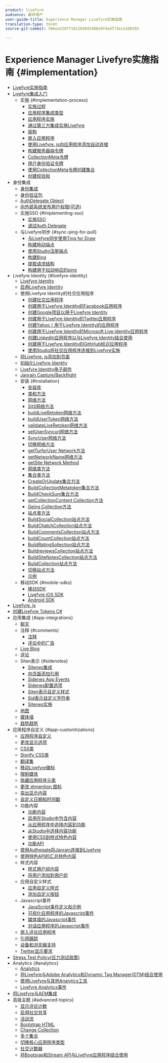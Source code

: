 ```yaml
---
product: livefyre
audience: 最终用户
user-guide-title: Experience Manager Livefyre实施指南
translation-type: tm+mt
source-git-commit: 566ea2587f101202045488e9f4edf73ece100293

---
```



# Experience Manager Livefyre实施指南 {#implementation}

+ [Livefyre实施指南](home.md)
+ [Livefyre集成入门](c-getting-started/c-getting-started.md)
   + 实施 {#implementation-process}
      + [实施过程](c-getting-started/c-implementation-process/c-implementation-process.md)
      + [应用程序集成类型](c-getting-started/c-implementation-process/c-app-integration-types.md)
      + [应用程序实施](c-getting-started/designer-app-implementation.md)
      + [通过第三方集成实施Livefyre](c-app-integrations/implement-livefyre-3rd-party.md)
      + [架构](c-getting-started/c-implementation-process/c-architecture.md)
      + [嵌入应用程序](c-getting-started/c-implementation-process/c-using-livefyre.js-to-create-customize-and-use-apps-on-your-site.md)
      + [使用Livefyre. js向应用程序添加自动连接](c-getting-started/c-implementation-process/c-add-authetication-to-an-app-using-livefyre.js.md)
      + [构建服务器端令牌](c-getting-started/c-implementation-process/c-build-server-side-tokens.md)
      + [CollectionMeta令牌](c-getting-started/c-implementation-process/c-collectionmeta-tokent.md)
      + [用户身份验证令牌](c-getting-started/c-implementation-process/c-user-auth-token.md)
      + [使用CollectionMeta令牌创建集合](t-create-a-collectionmeta-token.md)
      + [创建校验和](c-creating-a-checksum.md)
+ 身份集成
   + [身份集成](t-about-identity-integration/t-about-identity-integration.md)
   + [身份验证包](t-about-identity-integration/c-authorization-package.md)
   + [AuthDelegate Object](t-about-identity-integration/c-building-an-auth-delegate.md)
   + [向外部系统发布用户权限(可选)](t-about-identity-integration/c-posting-user-permissions-to-external-systems.md)
   + 实施SSO {#implementing-sso}
      + [实施SSO](t-about-identity-integration/c-implementing-sso/c-implementing-sso.md)
      + [调试Auth Delegate](t-about-identity-integration/c-implementing-sso/c-debugging-auth.md)
   + 与Livefyre同步 {#sync-ping-for-pull}
      + [与Livefyre同步使用Ting for Draw](t-about-identity-integration/t-sync-with-livefyre-using-ping-for-pull/t-sync-with-livefyre-using-ping-for-pull.md)
      + [构建拖动端点](t-about-identity-integration/t-sync-with-livefyre-using-ping-for-pull/t-build-the-pull-endpoint.md)
      + [使用Studio注册端点](t-about-identity-integration/t-sync-with-livefyre-using-ping-for-pull/c-register-the-endpoint-with-studio.md)
      + [构建Bing](t-about-identity-integration/t-sync-with-livefyre-using-ping-for-pull/t-build-the-ping.md)
      + [提取请求结构](t-about-identity-integration/t-sync-with-livefyre-using-ping-for-pull/t-pull-request-structure.md)
      + [构建用于拉动响应的ping](t-about-identity-integration/t-sync-with-livefyre-using-ping-for-pull/c-build-the-ping-for-pull-response.md)
+ Livefyre Identity {#livefyre-identity}
   + [Livefyre Identity](c-livefyre-identity-comp/c-livefyre-identity-comp.md)
   + [启用Livefyre Identity](c-livefyre-identity-comp/t-enable-livefyre-identity.md)
   + 使用Livefyre Identity的社交应用程序
      + [创建社交应用程序](c-livefyre-identity-comp/t-create-your-social-apps.md)
      + [创建用于Livefyre Identity的Facebook应用程序](c-livefyre-identity-comp/t-create-a-facebook-app-for-use-with-livefyre-identity.md)
      + [创建Google项目以用于Livefyre Identity](c-livefyre-identity-comp/t-create-a-google-project-for-use-with-livefyre-identity.md)
      + [创建用于Livefyre Identity的Twitter应用程序](c-livefyre-identity-comp/t-create-a-twitter-app-for-use-with-livefyre-identity.md)
      + [创建Yahoo！用于Livefyre Identity的应用程序](c-livefyre-identity-comp/t-create-a-yahoo-app-for-use-with-livefyre-identity.md)
      + [创建用于Livefyre Identity的Microsoft Live Identity应用程序](c-livefyre-identity-comp/t-create-a-microsoft-live-id-app-for-use-with-livefyre-identity.md)
      + [创建LinkedIn应用程序以与Livefyre Identity结合使用](c-livefyre-identity-comp/t-create-a-linkedin-app-for-use-with-livefyre-identity.md)
      + [创建用于Livefyre Identity的GithHub标识应用程序](c-livefyre-identity-comp/c-create-a-github-identity.md)
      + [使用Studio将社交应用程序连接到Livefyre实施](c-livefyre-identity-comp/t-using-studio-to-connect-your-social-apps-to-your-livefyre-implementation.md)
   + [将Livefyre. js添加到页面](c-livefyre-identity-comp/t-add-livefyre.js-to-the-page.md)
   + [初始化Livefyre Identity](c-livefyre-identity-comp/t-initialize-livefyre-identity.md)
   + [Livefyre Identity电子邮件](c-livefyre-identity-comp/c-emails-for-livefyre-identity.md)
   + [Janrain Capture/Backflight](c-livefyre-identity-comp/c-janrain-capture-backplane-comp.md)
   + 安装 {#installation}
      + [安装库](c-installing-libraries/c-installing-libraries.md)
      + [类和方法](c-installing-libraries/c-methods-livefyre.md)
      + [网络方法](c-installing-libraries/c-network-methods.md)
      + [SitS网络方法](c-installing-libraries/r-setssl-method.md)
      + [buildLiveRetoken网络方法](c-installing-libraries/r-buildlivefyretoken-method.md)
      + [buildUserToken网络方法](c-installing-libraries/r-builduserauthtoken-method.md)
      + [validateLiveRetoken网络方法](c-installing-libraries/c-validatelivefyretoken-network-method.md)
      + [setUserSyncurl网络方法](c-installing-libraries/r-setusersyncurl-method.md)
      + [SyncUser网络方法](c-installing-libraries/r-syncuser-method.md)
      + [切换网络方法](c-installing-libraries/r-geturn-method.md)
      + [getTurforUser Network方法](c-installing-libraries/r-geturnforuser-method.md)
      + [getNetworkName网络方法](c-installing-libraries/r-getnetworkname-method.md)
      + [getSite Network Method](c-installing-libraries/r-getsite-method.md)
      + [网络类方法](c-installing-libraries/c-network-class-methods.md)
      + [集合类方法](c-installing-libraries/c-collection-methods.md)
      + [CreateOrUpdate集合方法](c-installing-libraries/r-createorupdate-collection-method.md)
      + [BuildCollectionMetatoken集合方法](c-installing-libraries/r-buildcollectionmetatoken-collection-method.md)
      + [BuildCheckSum集合方法](c-installing-libraries/r-buildchecksum-collection-method.md)
      + [getCollectionContent Collection方法](c-installing-libraries/t-getcollectioncontent-collection-method.md)
      + [Geing Collection方法](c-installing-libraries/r-geturn-collection-method.md)
      + [站点类方法](c-installing-libraries/c-site-methods.md)
      + [BuildSocialCollection站点方法](c-installing-libraries/r-buildblogcollection-site-method.md)
      + [BuildChatchCollection站点方法](c-installing-libraries/r-buildchatcollection-site-method.md)
      + [BuildCommentsCollection站点方法](c-installing-libraries/r-buildcommentscollection-site-method.md)
      + [buildCountCollection站点方法](c-installing-libraries/r-buildcountingcollection-site-method.md)
      + [BuildRatingSollection站点方法](c-installing-libraries/r-buildratingscollection-site-method.md)
      + [BuildreviewsCollection站点方法](c-installing-libraries/r-buildreviewscollection-site-method.md)
      + [BuildSiteNotesCollection站点方法](c-installing-libraries/r-buildsitenotescollection-site-method.md)
      + [BuildCollection站点方法](c-installing-libraries/r-buildcollection-site-method.md)
      + [切换站点方法](c-installing-libraries/r-geturn-site-method.md)
      + [示例](c-installing-libraries/c-libraries-examples.md)
   + 移动SDK {#mobile-sdks}
      + [移动SDK](c-mobile-sdks/c-mobile-sdks.md)
      + [Livefyre iOS SDK](c-mobile-sdks/c-livefyre-ios-sdk.md)
      + [Android SDK](c-mobile-sdks/c-android-sdk.md)
+ [Livefyre. js](c-livefyre.js.md)
+ [创建Livefyre Tokens C#](c-creating-livefyre-tokens-c-.md)
+ 应用集成 {#app-integrations}
   + [聊天](c-app-integrations/c-app-integratios-chat.md)
   + 注释 {#comments}
      + [注释](c-app-integrations/c-comments-integration/c-comments-integration.md)
      + [评论中的广告](c-app-integrations/c-comments-integration/c-ads-in-comments-integration.md)
   + [Live Blog](c-app-integrations/c-live-blog-integration.md)
   + [评论](c-app-integrations/c-reviews-integration.md)
   + Siten表示 {#sidenotes}
      + [Sitenes集成](c-app-integrations/c-sidenotes-integration/r-sidenotes-integration.md)
      + [向页面添加引用](c-app-integrations/c-sidenotes-integration/r-adding-sidenotes-to-a-page.md)
      + [Sidenes App Events](c-app-integrations/c-sidenotes-integration/r-app-events.md)
      + [Sidenes配置选项](c-app-integrations/c-sidenotes-integration/r-configuration-options.md)
      + [Siten表示自定义样式](c-app-integrations/c-sidenotes-integration/r-custom-styles.md)
      + [Sid表示自定义字符串](c-app-integrations/c-sidenotes-integration/r-custom-strings.md)
      + [Sitenes实施](c-app-integrations/c-sidenotes-integration/r-sidenotes-implementation.md)
   + [地图](c-app-integrations/c-map-integration.md)
   + [媒体墙](c-app-integrations/c-media-wall-integration.md)
   + [趋势趋势](c-app-integrations/c-trending-integration.md)
+ 应用程序自定义 {#app-customtizations}
   + [应用程序自定义](c-app-customizations/c-app-customizations.md)
   + [更改显示选项](c-app-customizations/c-change-display-options.md)
   + [CSS类](c-app-customizations/c-css-classes.md)
   + [Storify CSS类](c-app-customizations/c-storify-css-classes.md)
   + [翻译集](c-app-customizations/c-translation-sets.md)
   + [移动Livefyre徽标](c-app-customizations/c-move-the-livefyre-logo.md)
   + [限制媒体](c-app-customizations/c-restrict-media.md)
   + [隐藏应用程序元素](c-app-customizations/c-hide-app-elements.md)
   + [更改 @mention 图标](c-app-customizations/c-change-mention-icon.md)
   + [突出显示内容](c-app-customizations/c-highlight-content.md)
   + [自定义日期和时间戳](c-app-customizations/c-date-time-stamp.md)
   + 功能内容
      + [功能内容](c-app-customizations/t-feature-content.md)
      + [启用在Studio中包含内容](c-app-customizations/t-enable-featuring-content-in-studio.md)
      + [从应用程序中选择内容到功能](c-app-customizations/t-select-content-to-feature.md)
      + [从Studio中选择内容功能](c-app-customizations/t-select-content-to-feature-from-studio.md)
      + [使用CSS到样式特色内容](c-app-customizations/c-use-css-to-style-featured-content.md)
      + [功能API](c-app-customizations/c-feature-apis.md)
   + [使用Authegate将Janrain连接到Livefyre](c-app-customizations/c-connecting-janrain-to-livefyre-using-authdelegate.md)
   + [使用特色API的汇总特色内容](c-app-customizations/c-aggregated-featured-content-using-the-featured-apis.md)
   + 样式内容
      + [样式用户组内容](c-app-customizations/c-style-user-group-content.md)
      + [将用户添加到用户组](c-app-customizations/c-adding-users-to-groups.md)
   + 应用自定义样式
      + [应用自定义样式](c-app-customizations/c-applying-custom-styles-.md)
      + [添加自定义按钮](c-app-customizations/t-add-custom-buttons.md)
   + Javascript事件
      + [JavaScript事件定义和示例](c-app-customizations/c-javascript-events.md)
      + [可视化应用程序的Javascript事件](c-app-customizations/c-javascript-events-for-visualization-apps.md)
      + [媒体墙的Javascript事件](c-app-customizations/c-javascript-events-media-wall.md)
      + [对话应用程序的Javascript事件](c-app-customizations/c-javascript-events-for-conversation-apps.md)
   + [嵌入评论应用程序](c-app-customizations/c-embed-a-comments-app.md)
   + [引用跟踪](c-app-customizations/c-referral-tracking.md)
   + [设备和浏览器支持](c-app-customizations/c-device-and-browser-support.md)
   + [Twitter显示要求](c-app-customizations/c-twitter-display-requirements.md)
+ [Stress Test Policy(压力测试政策)](c-stress-test-policy.md)
+ Analytics {#analytics}
   + [Analytics](livefyre-analytics/livefyre-analytics.md)
   + [将Livefyre与Adobe Analytics和Dynamic Tag Manager(DTM)结合使用](livefyre-analytics/c-use-livefyre-with-adobe-analytics.md)
   + [使用Livefyre与其他Analytics工具](livefyre-analytics/c-livefyre-analytics.md)
   + [Livefyre Analytics事件](livefyre-analytics/c-livefyre-analytics-events.md)
+ [将Livefyre与AEM集成](c-livefyre-aem-integration.md)
+ 高级主题 {#advanced-topics}
   + [显示评论计数](c-advanced-topics/t-display-comment-count.md)
   + [启用社交共享](c-advanced-topics/c-enabling-social-sharing.md)
   + [活动流](c-advanced-topics/c-activity-stream.md)
   + [Bootstrap HTML](c-advanced-topics/c-bootstrap-html.md)
   + [Change Collection](c-advanced-topics/c-change-collection.md)
   + [多个集合](c-advanced-topics/c-multiple-collections.md)
   + [切换核心应用程序类型](c-advanced-topics/c-switch-core-app-types.md)
   + [社交计数器](c-advanced-topics/c-social-counter.md)
   + [将Bootsrap和Stream API与Livefyre应用程序结合使用](c-advanced-topics/bootstrap-stream-api.md)
